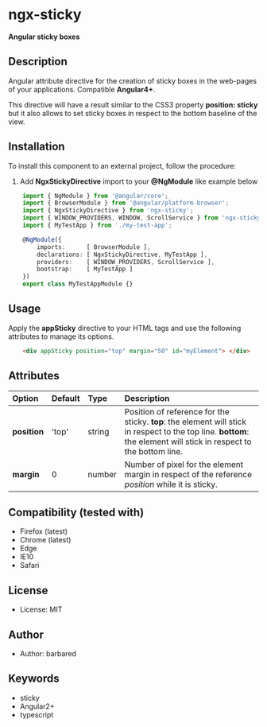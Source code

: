 # ngx-sticky

**Angular sticky boxes**

## Description
Angular attribute directive for the creation of sticky boxes in the web-pages of your applications.
Compatible __Angular4+__.

This directive will have a result similar to the CSS3 property __position: sticky__ but it also allows to set sticky boxes in respect to the bottom baseline of the view.

## Installation

To install this component to an external project, follow the procedure:

1. Add __NgxStickyDirective__ import to your __@NgModule__ like example below
```ts
    import { NgModule } from '@angular/core';
    import { BrowserModule } from '@angular/platform-browser';
    import { NgxStickyDirective } from 'ngx-sticky';
    import { WINDOW_PROVIDERS, WINDOW, ScrollService } from 'ngx-sticky/services/window.service';
	import { MyTestApp } from './my-test-app';

    @NgModule({
        imports:      [ BrowserModule ],
        declarations: [ NgxStickyDirective, MyTestApp ],
        providers:    [ WINDOW_PROVIDERS, ScrollService ],
        bootstrap:    [ MyTestApp ]
    })
    export class MyTestAppModule {}
```
    
## Usage

Apply the __appSticky__ directive to your HTML tags and use the following attributes to manage its options.

```html
    <div appSticky position="top" margin="50" id="myElement"> </div>
```
    
## Attributes

| Option         | Default        | Type | Description |
| :------------- | :------------- | :---------- | :---------- |
| __position__     | 'top' | string | Position of reference for the sticky.  __top__: the element will stick in respect to the top line. __bottom__: the element will stick in respect to the bottom line. |
| __margin__   | 0 | number | Number of pixel for the element margin in respect of the reference _position_ while it is sticky. |

## Compatibility (tested with)
* Firefox (latest)
* Chrome (latest)
* Edge
* IE10
* Safari

## License
* License: MIT

## Author
* Author: barbared

## Keywords
* sticky
* Angular2+
* typescript
